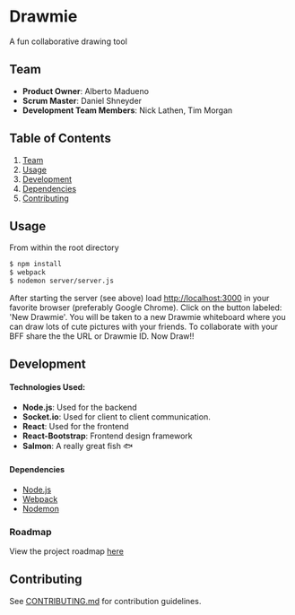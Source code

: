 # Drawmie

A fun collaborative drawing tool

## Team

  - __Product Owner__: Alberto Madueno
  - __Scrum Master__: Daniel Shneyder
  - __Development Team Members__: Nick Lathen, Tim Morgan

## Table of Contents

1. [Team](#team)
1. [Usage](#usage)
1. [Development](#development)
  1. [Dependencies](#dependencies)
1. [Contributing](#contributing)

## Usage
From within the root directory

```sh
$ npm install
$ webpack
$ nodemon server/server.js
```

After starting the server (see above) load [http://localhost:3000](http://localhost:3000) in your favorite 
browser (preferably Google Chrome). Click on the button labeled: 'New Drawmie'.
You will be taken to a new Drawmie whiteboard where you can draw lots of cute
pictures with your friends. To collaborate with your BFF share the the URL or Drawmie ID.
Now Draw!!

## Development
#### Technologies Used:
- __Node.js__: Used for the backend
- __Socket.io__: Used for client to client communication.
- __React__: Used for the frontend
- __React-Bootstrap__: Frontend design framework
- __Salmon__: A really great fish 🐟

#### Dependencies

- [Node.js](https://nodejs.org/en/)
- [Webpack](https://www.npmjs.com/package/webpack)
- [Nodemon](https://www.npmjs.com/package/nodemon)


### Roadmap

View the project roadmap [here](https://github.com/Badcheese/Badcheese/issues)

## Contributing

See [CONTRIBUTING.md](CONTRIBUTING.md) for contribution guidelines.
